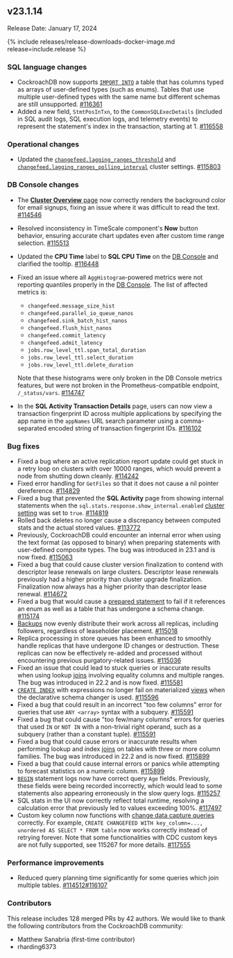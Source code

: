 ## v23.1.14

Release Date: January 17, 2024

{% include releases/release-downloads-docker-image.md release=include.release %}

<h3 id="v23-1-14-sql-language-changes">SQL language changes</h3>

- CockroachDB now supports [`IMPORT INTO`](https://www.cockroachlabs.com/docs/v23.1/import-into) a table that has columns typed as arrays of user-defined types (such as enums). Tables that use multiple user-defined types with the same name but different schemas are still unsupported. [#116361][#116361]
- Added a new field, `StmtPosInTxn`, to the `CommonSQLExecDetails` (included in SQL audit logs, SQL execution logs, and telemetry events) to represent the statement's index in the transaction, starting at 1. [#116558][#116558]

<h3 id="v23-1-14-operational-changes">Operational changes</h3>

- Updated the [`changefeed.lagging_ranges_threshold`](https://www.cockroachlabs.com/docs/v23.1/cluster-settings#settings) and [`changefeed.lagging_ranges_polling_interval`](https://www.cockroachlabs.com/docs/v23.1/cluster-settings#settings) cluster settings. [#115803][#115803]

<h3 id="v23-1-14-db-console-changes">DB Console changes</h3>

- The [**Cluster Overview** page](https://www.cockroachlabs.com/docs/v23.1/ui-cluster-overview-page) now correctly renders the background color for email signups, fixing an issue where it was difficult to read the text. [#114546][#114546]
- Resolved inconsistency in TimeScale component's **Now** button behavior, ensuring accurate chart updates even after custom time range selection. [#115513][#115513]
- Updated the **CPU Time** label to **SQL CPU Time** on the [DB Console](https://www.cockroachlabs.com/docs/v23.1/ui-overview-dashboard) and clarified the tooltip. [#116448][#116448]
- Fixed an issue where all `AggHistogram`-powered metrics were not reporting quantiles properly in the [DB Console](https://www.cockroachlabs.com/docs/v23.1/ui-overview-dashboard). The list of affected metrics is:  
    - `changefeed.message_size_hist` 
    - `changefeed.parallel_io_queue_nanos` 
    - `changefeed.sink_batch_hist_nanos` 
    - `changefeed.flush_hist_nanos` 
    - `changefeed.commit_latency` 
    - `changefeed.admit_latency` 
    - `jobs.row_level_ttl.span_total_duration` 
    - `jobs.row_level_ttl.select_duration` 
    - `jobs.row_level_ttl.delete_duration`  

    Note that these histograms were only broken in the DB Console metrics features, but were not broken in the Prometheus-compatible endpoint, `/_status/vars`. [#114747][#114747]
- In the **SQL Activity Transaction Details** page, users can now view a transaction fingerprint ID across multiple applications by specifying the app name in the `appNames` URL search parameter using a comma-separated encoded string of transaction fingerprint IDs. [#116102][#116102]

<h3 id="v23-1-14-bug-fixes">Bug fixes</h3>

- Fixed a bug where an active replication report update could get stuck in a retry loop on clusters with over 10000 ranges, which would prevent a node from shutting down cleanly. [#114242][#114242]
- Fixed error handling for `GetFiles` so that it does not cause a nil pointer dereference. [#114829][#114829]
- Fixed a bug that prevented the **SQL Activity** page from showing internal statements when the `sql.stats.response.show_internal.enabled` [cluster setting](https://www.cockroachlabs.com/docs/v23.1/cluster-settings) was set to `true`. [#114819][#114819]
- Rolled back deletes no longer cause a discrepancy between computed stats and the actual stored values. [#113772][#113772]
- Previously, CockroachDB could encounter an internal error when using the text format (as opposed to binary) when preparing statements with user-defined composite types. The bug was introduced in 23.1 and is now fixed. [#115063][#115063]
- Fixed a bug that could cause cluster version finalization to contend with descriptor lease renewals on large clusters. Descriptor lease renewals previously had a higher priority than cluster upgrade finalization. Finalization now always has a higher priority than descriptor lease renewal. [#114672][#114672]
- Fixed a bug that would cause a [prepared statement](https://www.cockroachlabs.com/docs/v23.1/sql-grammar#prepare_stmt) to fail if it references an enum as well as a table that has undergone a schema change. [#115174][#115174]
- [Backups](https://www.cockroachlabs.com/docs/v23.1/backup) now evenly distribute their work across all replicas, including followers, regardless of leaseholder placement. [#115018][#115018]
- Replica processing in store queues has been enhanced to smoothly handle replicas that have undergone ID changes or destruction. These replicas can now be effectively re-added and processed without encountering previous purgatory-related issues. [#115036][#115036]
- Fixed an issue that could lead to stuck queries or inaccurate results when using lookup [joins](https://www.cockroachlabs.com/docs/v23.1/joins) involving equality columns and multiple ranges. The bug was introduced in 22.2 and is now fixed. [#115581][#115581]
- [`CREATE INDEX`](https://www.cockroachlabs.com/docs/v23.1/create-index) with expressions no longer fail on materialized [views](https://www.cockroachlabs.com/docs/v23.1/views) when the declarative schema changer is used. [#115596][#115596]
- Fixed a bug that could result in an incorrect "too few columns" error for queries that use `ANY <array>` syntax with a subquery. [#115591][#115591]
- Fixed a bug that could cause "too few/many columns" errors for queries that used `IN` or `NOT IN` with a non-trivial right operand, such as a subquery (rather than a constant tuple). [#115591][#115591]
- Fixed a bug that could cause errors or inaccurate results when performing lookup and index [joins](https://www.cockroachlabs.com/docs/v23.1/joins) on tables with three or more column families. The bug was introduced in 22.2 and is now fixed. [#115899][#115899]
- Fixed a bug that could cause internal errors or panics while attempting to forecast statistics on a numeric column. [#115899][#115899]
- [`BEGIN`](https://www.cockroachlabs.com/docs/v23.1/begin-transaction) statement logs now have correct query `Age` fields. Previously, these fields were being recorded incorrectly, which would lead to some statements also appearing erroneously in the slow query logs. [#115257][#115257]
- SQL stats in the UI now correctly reflect total runtime, resolving a calculation error that previously led to values exceeding 100%. [#117497][#117497]
- Custom key column now functions with [change data capture queries](https://www.cockroachlabs.com/docs/v23.1/cdc-queries) correctly. For example, `CREATE CHANGEFEED WITH key_column=..., unordered AS SELECT * FROM table` now works correctly instead of retrying forever. Note that some functionalities with CDC custom keys are not fully supported, see 115267 for more details. [#117555][#117555]

<h3 id="v23-1-14-performance-improvements">Performance improvements</h3>

- Reduced query planning time significantly for some queries which join multiple tables. [#114512][#114512][#116107][#116107]

<div class="release-note-contributors" markdown="1">

<h3 id="v23-1-14-contributors">Contributors</h3>

This release includes 128 merged PRs by 42 authors.
We would like to thank the following contributors from the CockroachDB community:

- Matthew Sanabria (first-time contributor)
- rharding6373

</div>

[#113772]: https://github.com/cockroachdb/cockroach/pull/113772
[#114242]: https://github.com/cockroachdb/cockroach/pull/114242
[#114512]: https://github.com/cockroachdb/cockroach/pull/114512
[#114546]: https://github.com/cockroachdb/cockroach/pull/114546
[#114672]: https://github.com/cockroachdb/cockroach/pull/114672
[#114747]: https://github.com/cockroachdb/cockroach/pull/114747
[#114819]: https://github.com/cockroachdb/cockroach/pull/114819
[#114829]: https://github.com/cockroachdb/cockroach/pull/114829
[#115018]: https://github.com/cockroachdb/cockroach/pull/115018
[#115036]: https://github.com/cockroachdb/cockroach/pull/115036
[#115063]: https://github.com/cockroachdb/cockroach/pull/115063
[#115174]: https://github.com/cockroachdb/cockroach/pull/115174
[#115257]: https://github.com/cockroachdb/cockroach/pull/115257
[#115513]: https://github.com/cockroachdb/cockroach/pull/115513
[#115581]: https://github.com/cockroachdb/cockroach/pull/115581
[#115591]: https://github.com/cockroachdb/cockroach/pull/115591
[#115596]: https://github.com/cockroachdb/cockroach/pull/115596
[#115603]: https://github.com/cockroachdb/cockroach/pull/115603
[#115803]: https://github.com/cockroachdb/cockroach/pull/115803
[#115899]: https://github.com/cockroachdb/cockroach/pull/115899
[#116102]: https://github.com/cockroachdb/cockroach/pull/116102
[#116107]: https://github.com/cockroachdb/cockroach/pull/116107
[#116361]: https://github.com/cockroachdb/cockroach/pull/116361
[#116448]: https://github.com/cockroachdb/cockroach/pull/116448
[#116517]: https://github.com/cockroachdb/cockroach/pull/116517
[#116558]: https://github.com/cockroachdb/cockroach/pull/116558
[#117497]: https://github.com/cockroachdb/cockroach/pull/117497
[#117555]: https://github.com/cockroachdb/cockroach/pull/117555
[d27790ece]: https://github.com/cockroachdb/cockroach/commit/d27790ece
